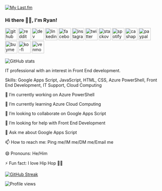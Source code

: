 <!--
**rjmccallumbigl/rjmccallumbigl** is a ✨ _special_ ✨ repository because its `README.md` (this file) appears on your GitHub profile.

Here are some ideas to get you started:

- 🔭 I’m currently working on ...
- 🌱 I’m currently learning ...
- 👯 I’m looking to collaborate on ...
- 🤔 I’m looking for help with ...
- 💬 Ask me about ...
- 📫 How to reach me: ...
- 😄 Pronouns: ...
- ⚡ Fun fact: ...
-->
[![My Last.fm](https://lastfm-recently-played.vercel.app/api?user=ryanmcslomo&count=10&width=600)](https://www.last.fm/user/ryanmcslomo)

### Hi there 👋🏿, I'm Ryan!
[<img src='https://cdn.jsdelivr.net/npm/simple-icons@3.0.1/icons/github.svg' alt='github' height='40'>](https://github.com/rjmccallumbigl) [<img src='https://cdn.jsdelivr.net/npm/simple-icons@3.0.1/icons/reddit.svg' alt='reddit' height='40'>](https://www.reddit.com/user/ryanmcslomo/)  [<img src='https://cdn.jsdelivr.net/npm/simple-icons@3.0.1/icons/dev-dot-to.svg' alt='dev' height='40'>](https://dev.to/ryanmcslomo)  [<img src='https://cdn.jsdelivr.net/npm/simple-icons@3.0.1/icons/linkedin.svg' alt='linkedin' height='40'>](https://www.linkedin.com/in/ryanjonathanmccallum/)  [<img src='https://cdn.jsdelivr.net/npm/simple-icons@3.0.1/icons/facebook.svg' alt='facebook' height='40'>](https://www.facebook.com/ryanjmccallum)  [<img src='https://cdn.jsdelivr.net/npm/simple-icons@3.0.1/icons/instagram.svg' alt='instagram' height='40'>](https://www.instagram.com/ryanmcslomo/)  [<img src='https://cdn.jsdelivr.net/npm/simple-icons@3.0.1/icons/twitter.svg' alt='twitter' height='40'>](https://twitter.com/ryanmcslomo)  [<img src='https://cdn.jsdelivr.net/npm/simple-icons@3.0.1/icons/stackoverflow.svg' alt='stackoverflow' height='40'>](https://stackoverflow.com/users/7954017)  [<img src='https://cdn.jsdelivr.net/npm/simple-icons@3.0.1/icons/spotify.svg' alt='spotify' height='40'>](https://open.spotify.com/playlist/6vyFk9ZoOAKnaqexRGWeiE)  [<img src='https://cdn.jsdelivr.net/npm/simple-icons@3.0.1/icons/cashapp.svg' alt='cashapp' height='40'>](https://cash.app/$ryanmcslomo)  [<img src='https://cdn.jsdelivr.net/npm/simple-icons@3.0.1/icons/paypal.svg' alt='paypal' height='40'>](https://paypal.me/ryanmcslomo)  [<img src='https://cdn.jsdelivr.net/npm/simple-icons@3.0.1/icons/buymeacoffee.svg' alt='buymeacoffee' height='40'>](https://www.buymeacoffee.com/ryanmcslomo)  [<img src='https://cdn.jsdelivr.net/npm/simple-icons@3.0.1/icons/ko-fi.svg' alt='ko-fi' height='40'>](https://ko-fi.com/ryanmcslomo)  [<img src='https://cdn.jsdelivr.net/npm/simple-icons@3.0.1/icons/venmo.svg' alt='venmo' height='40'>](https://www.venmo.com/u/ryanmcslomo)  

![GitHub stats](https://github-readme-stats.vercel.app/api?username=rjmccallumbigl&show_icons=true&include_all_commits=true&count_private=true&theme=github_dark)
<!-- ![== @rjmccallumbigl ==](https://arturssmirnovs.github.io/github-profile-readme-generator/images/banner.png) -->

IT professional with an interest in Front End development.

Skills: Google Apps Script, JavaScript, HTML, CSS, Azure PowerShell, Front End Development, IT Support, Cloud Computing

🔭 I’m currently working on Azure PowerShell 

🌱 I’m currently learning Azure Cloud Computing 

👯 I’m looking to collaborate on Google Apps Script 

🤔 I’m looking for help with Front End Development 

💬 Ask me about Google Apps Script 

📫 How to reach me: Ping me/IM me/DM me/Email me 

😄 Pronouns: He/Him 

⚡ Fun fact: I love Hip Hop 🤘🏿 

<!-- (Thank you [Arturs](https://github.com/arturssmirnovs/github-profile-readme-generator) for the generator!) -->

[![GitHub Streak](http://github-readme-streak-stats.herokuapp.com?user=rjmccallumbigl&theme=dark&stroke=1C37DD&border=C3D1D9&fire=C3D1D9&currStreakNum=1F6FEB&ring=58A6FF&currStreakLabel=58A6FF&sideNums=1F6FEB&sideLabels=58A6FF&dates=C3D1D9)](https://git.io/streak-stats)

<!-- [![trophy](https://github-profile-trophy.vercel.app/?username=rjmccallumbigl&no-bg=true)](https://github.com/ryo-ma/github-profile-trophy) -->

![Profile views](https://gpvc.arturio.dev/rjmccallumbigl)  
